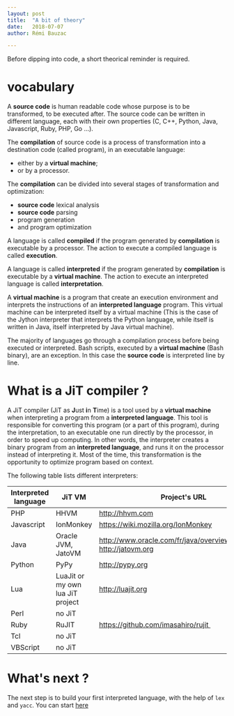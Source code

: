 ```yaml
---
layout: post
title:  "A bit of theory"
date:   2018-07-07
author: Rémi Bauzac

---
```


Before dipping into code, a short theorical reminder is required.

# vocabulary

A **source code** is human readable code whose purpose is to be transformed, to be executed after. The source code can be written in different language, each with their own properties (C, C++, Python, Java, Javascript, Ruby, PHP, Go ...).

The **compilation** of source code is a process of transformation into a destination code (called program), in an executable language:

* either by a **virtual machine**;
* or by a processor.

The **compilation** can be divided into several stages of transformation and optimization:

* **source code** lexical analysis
* **source code** parsing
* program generation
* and program optimization

A language is called **compiled** if the program generated by **compilation** is executable by a processor.
The action to execute a compiled language is called **execution**.

A language is called **interpreted** if the program generated by **compilation** is executable by a **virtual machine**.
The action to execute an interpreted language is called **interpretation**.

A **virtual machine** is a program that create an execution environment and interprets the instructions of an **interpreted language** program.
This virtual machine can be interpreted itself by a virtual machine (This is the case of the Jython interpreter that interprets the Python language, while itself is written in Java, itself interpreted by Java virtual machine).

The majority of languages go through a compilation process before being executed or interpreted.
Bash scripts, executed by a **virtual machine** (Bash binary), are an exception. In this case the **source code** is interpreted line by line.

# What is a JiT compiler ?
A JiT compiler (JiT as **J**ust **i**n **T**ime) is a tool used by a **virtual machine** when interpreting a program from a **interpreted language**. This tool is responsible for converting this program (or a part of this program), during the interpretation, to an executable one run directly by the processor, in order to speed up computing. In other words, the interpreter creates a binary program from an **interpreted language**, and runs it on the processor instead of interpreting it.
Most of the time, this transformation is the opportunity to optimize program based on context.

The following table lists different interpreters:

| Interpreted language   | JiT VM |  Project's URL |
|----------------------|--------|----------------|
| PHP |  HHVM | http://hhvm.com |
| Javascript | IonMonkey  | https://wiki.mozilla.org/IonMonkey |
| Java | Oracle JVM, JatoVM | http://www.oracle.com/fr/java/overview/index.html, http://jatovm.org |
| Python | PyPy | http://pypy.org |
| Lua | LuaJit or my own lua JiT project | http://luajit.org|
| Perl | no JiT | |
| Ruby | RuJIT | https://github.com/imasahiro/rujit |
| Tcl  | no JiT | |
| VBScript | no JiT | |

# What's next ?
The next step is to build your first interpreted language, with the help of `lex` and `yacc`. You can start [here](http://jit.bauzac.net/blog/first-language-parser)
